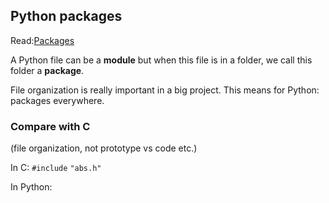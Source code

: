 ## Python packages

Read:[Packages](https://docs.python.org/3.4/tutorial/modules.html#packages)

A Python file can be a **module** but when this file is in a folder, we call this folder a **package**.

File organization is really important in a big project. This means for Python: packages everywhere.

### Compare with C

(file organization, not prototype vs code etc.)

In C: ```#include``` ```"abs.h"```

In Python:
